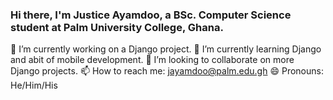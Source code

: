 ### Hi there, I'm Justice Ayamdoo, a BSc. Computer Science student at Palm University College, Ghana.
🔭 I’m currently working on a Django project.
🌱 I’m currently learning Django and abit of mobile development.
👯 I’m looking to collaborate on more Django projects.
📫 How to reach me: jayamdoo@palm.edu.gh
😄 Pronouns: He/Him/His

<!--
**Justice52/Justice52** is a ✨ _special_ ✨ repository because its `README.md` (this file) appears on your GitHub profile.

Here are some ideas to get you started:

- 🔭 I’m currently working on ...
- 🌱 I’m currently learning ...
- 👯 I’m looking to collaborate on ...
- 🤔 I’m looking for help with ...
- 💬 Ask me about ...
- 📫 How to reach me: ...
- 😄 Pronouns: ...
- ⚡ Fun fact: ...
-->

